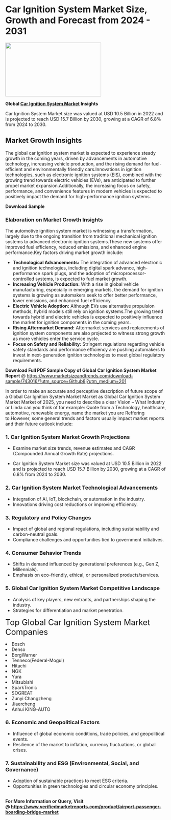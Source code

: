 <H1>Car Ignition System Market Size, Growth and Forecast from 2024 - 2031</H1><img class="aligncenter size-medium wp-image-584254" src="https://thirdeyenews.in/wp-content/uploads/2024/09/Global-Market-Research-300x168.jpeg" alt="" width="300" height="168" /><p><strong>Global&nbsp;<a href="https://www.marketsizeandtrends.com/download-sample/743016/?utm_source=Github8j?utm_medium=201">Car Ignition System Market</a> Insights</strong></p><p>Car Ignition System Market size was valued at USD 10.5 Billion in 2022 and is projected to reach USD 15.7 Billion by 2030, growing at a CAGR of 6.8% from 2024 to 2030.</p><p><h2>Market Growth Insights</h2> <p>The global car ignition system market is expected to experience steady growth in the coming years, driven by advancements in automotive technology, increasing vehicle production, and the rising demand for fuel-efficient and environmentally friendly cars.Innovations in ignition technologies, such as electronic ignition systems (EIS), combined with the growing trend towards electric vehicles (EVs), are anticipated to further propel market expansion.Additionally, the increasing focus on safety, performance, and convenience features in modern vehicles is expected to positively impact the demand for high-performance ignition systems.</p> <p><strong>Download Sample</strong></p> <h3>Elaboration on Market Growth Insights</h3> <p>The automotive ignition system market is witnessing a transformation, largely due to the ongoing transition from traditional mechanical ignition systems to advanced electronic ignition systems.These new systems offer improved fuel efficiency, reduced emissions, and enhanced engine performance.Key factors driving market growth include:</p> <ul> <li><strong>Technological Advancements:</strong> The integration of advanced electronic and ignition technologies, including digital spark advance, high-performance spark plugs, and the adoption of microprocessor-controlled systems, is expected to fuel market growth.</li> <li><strong>Increasing Vehicle Production:</strong> With a rise in global vehicle manufacturing, especially in emerging markets, the demand for ignition systems is growing as automakers seek to offer better performance, lower emissions, and enhanced fuel efficiency.</li> <li><strong>Electric Vehicle Adoption:</strong> Although EVs use alternative propulsion methods, hybrid models still rely on ignition systems.The growing trend towards hybrid and electric vehicles is expected to positively influence the market for ignition components in the coming years.</li> <li><strong>Rising Aftermarket Demand:</strong> Aftermarket services and replacements of ignition system components are also projected to witness strong growth as more vehicles enter the service cycle.</li> <li><strong>Focus on Safety and Reliability:</strong> Stringent regulations regarding vehicle safety standards and performance efficiency are pushing automakers to invest in next-generation ignition technologies to meet global regulatory requirements.</li> </ul> <p><span class=""><strong>Download Full PDF Sample Copy of Global Car Ignition System Market Report</strong> @ <a href="https://www.marketsizeandtrends.com/download-sample/743016/?utm_source=Github8j?utm_medium=201" target="_blank">https://www.marketsizeandtrends.com/download-sample/743016/?utm_source=Github8j?utm_medium=201</a></span></p><p>In order to make an accurate and perceptive description of future scope of a Global&nbsp;Car Ignition System Market Market as Global&nbsp;Car Ignition System Market Market of 2025, you need to describe a clear Vision &ndash; What Industry or Linda can you think of for example: Quote from a Technology, healthcare, automotive, renewable energy, name the market you are Reffering to.However, some general trends and factors usually impact market reports and their future outlook include:</p><h3>1.&nbsp;<strong>Car Ignition System Market Growth Projections</strong></h3><ul><li>Examine market size trends, revenue estimates and CAGR (Compounded Annual Growth Rate) projections.</li><li><p>Car Ignition System Market size was valued at USD 10.5 Billion in 2022 and is projected to reach USD 15.7 Billion by 2030, growing at a CAGR of 6.8% from 2024 to 2030.</p></li></ul><h3>2.&nbsp;<strong>Car Ignition System Market Technological Advancements</strong></h3><ul><li>Integration of AI, IoT, blockchain, or automation in the industry.</li><li>Innovations driving cost reductions or improving efficiency.</li></ul><h3>3.&nbsp;<strong>Regulatory and Policy Changes</strong></h3><ul><li>Impact of global and regional regulations, including sustainability and carbon-neutral goals.</li><li>Compliance challenges and opportunities tied to government initiatives.</li></ul><h3>4.&nbsp;<strong>Consumer Behavior Trends</strong></h3><ul><li>Shifts in demand influenced by generational preferences (e.g., Gen Z, Millennials).</li><li>Emphasis on eco-friendly, ethical, or personalized products/services.</li></ul><h3>5.&nbsp;<strong>Global Car Ignition System Market Competitive Landscape</strong></h3><ul><li>Analysis of key players, new entrants, and partnerships shaping the industry.</li><li>Strategies for differentiation and market penetration.</li></ul><p data-pm-slice="1 1 []"><span style="color: inherit; font-family: inherit; font-size: 25px;">Top Global Car Ignition System Market Companies</span></p><div class="" data-test-id=""><p><li>Bosch</li><li> Denso</li><li> BorgWarner</li><li> Tenneco(Federal-Mogul)</li><li> Hitachi</li><li> NGK</li><li> Yura</li><li> Mitsubishi</li><li> SparkTronic</li><li> SOGREAT</li><li> Zunyi Changzheng</li><li> Jiaercheng</li><li> Anhui KING-AUTO</li></p></div><h3>6.&nbsp;<strong>Economic and Geopolitical Factors</strong></h3><ul><li>Influence of global economic conditions, trade policies, and geopolitical events.</li><li>Resilience of the market to inflation, currency fluctuations, or global crises.</li></ul><h3>7.&nbsp;<strong>Sustainability and ESG (Environmental, Social, and Governance)</strong></h3><ul><li>Adoption of sustainable practices to meet ESG criteria.</li><li>Opportunities in green technologies and circular economy principles.</li></ul><h2><strong style="font-size: 14px;">For More Information or Query, Visit @&nbsp;</strong><a style="background-color: #ffffff; font-size: 14px;" href="https://www.marketsizeandtrends.com/report/car-ignition-system-market/" target="_blank">https://www.verifiedmarketreports.com/product/airport-passenger-boarding-bridge-market</a></h2>